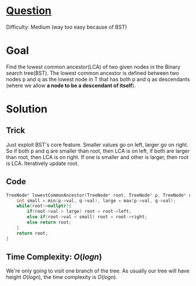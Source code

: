 # [Question](https://leetcode.com/problems/lowest-common-ancestor-of-a-binary-search-tree/)
Difficulty: Medium (way too easy because of BST)
# Goal
Find the lowest common ancestor(LCA) of two given nodes in the Binary search tree(BST).
The lowest common ancestor is defined between two nodes p and q as the lowest node in T that has both p and q as descendants (where we allow **a node to be a descendant of itself**).
# Solution
## Trick
Just exploit BST's core feature. Smaller values go on left, larger go on right. So if both p and q are smaller than root, then LCA is on left, if both are larger than root, then LCA is on right. If one is smaller and other is larger, then root is LCA. Iteratively update root.
## Code
```cpp
TreeNode* lowestCommonAncestor(TreeNode* root, TreeNode* p, TreeNode* q) {
    int small = min(p->val, q->val), large = max(p->val, q->val);
    while(root!=nullptr){
        if(root->val > large) root = root->left;
        else if(root->val < small) root = root->right;
        else return root;
    }
    return root;
}
```
## Time Complexity: $O(log n)$
We're only going to visit one branch of the tree. As usually our tree will have height $O(logn)$,  the time complexity is $O(log n)$.